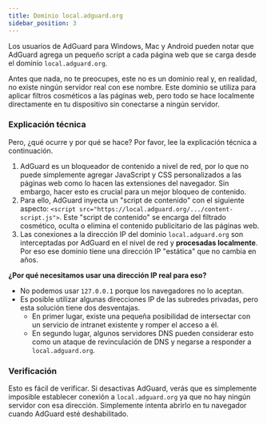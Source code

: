 ```yaml
---
title: Dominio local.adguard.org
sidebar_position: 3
---
```


Los usuarios de AdGuard para Windows, Mac y Android pueden notar que AdGuard agrega un pequeño script a cada página web que se carga desde el dominio `local.adguard.org`.

Antes que nada, no te preocupes, este no es un dominio real y, en realidad, no existe ningún servidor real con ese nombre. Este dominio se utiliza para aplicar filtros cosméticos a las páginas web, pero todo se hace localmente directamente en tu dispositivo sin conectarse a ningún servidor.

### Explicación técnica

Pero, ¿qué ocurre y por qué se hace? Por favor, lee la explicación técnica a continuación.

1. AdGuard es un bloqueador de contenido a nivel de red, por lo que no puede simplemente agregar JavaScript y CSS personalizados a las páginas web como lo hacen las extensiones del navegador. Sin embargo, hacer esto es crucial para un mejor bloqueo de contenido.
2. Para ello, AdGuard inyecta un "script de contenido" con el siguiente aspecto: `<script src="https://local.adguard.org/.../content-script.js">`. Este "script de contenido" se encarga del filtrado cosmético, oculta o elimina el contenido publicitario de las páginas web.
3. Las conexiones a la dirección IP del dominio `local.adguard.org` son interceptadas por AdGuard en el nivel de red y **procesadas localmente**. Por eso ese dominio tiene una dirección IP "estática" que no cambia en años.

**¿Por qué necesitamos usar una dirección IP real para eso?**

- No podemos usar `127.0.0.1` porque los navegadores no lo aceptan.
- Es posible utilizar algunas direcciones IP de las subredes privadas, pero esta solución tiene dos desventajas.
    - En primer lugar, existe una pequeña posibilidad de intersectar con un servicio de intranet existente y romper el acceso a él.
    - En segundo lugar, algunos servidores DNS pueden considerar esto como un ataque de revinculación de DNS y negarse a responder a `local.adguard.org`.

### Verificación

Esto es fácil de verificar. Si desactivas AdGuard, verás que es simplemente imposible establecer conexión a `local.adguard.org` ya que no hay ningún servidor con esa dirección. Simplemente intenta abrirlo en tu navegador cuando AdGuard esté deshabilitado.
